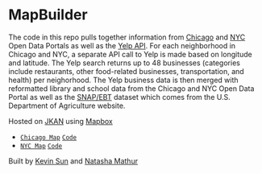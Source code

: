 # MapBuilder

The code in this repo pulls together information from [Chicago](https://data.cityofchicago.org/) and [NYC](https://opendata.cityofnewyork.us/) Open Data Portals as well as the [Yelp API](https://www.yelp.com/developers/documentation/v3). For each neighborhood in Chicago and NYC, a separate API call to Yelp is made based on longitude and latitude. The Yelp search returns up to 48 businesses (categories include restaurants, other food-related businesses, transportation, and health) per neighorhood. The Yelp business data is then merged with reformatted library and school data from the Chicago and NYC Open Data Portal as well as the [SNAP/EBT](https://www.fns.usda.gov/snap/supplemental-nutrition-assistance-program) dataset which comes from the U.S. Department of Agriculture website. 

Hosted on [JKAN](https://sun-kev.github.io/jkan/) using [Mapbox](https://www.mapbox.com/)

- [`Chicago Map`](https://sun-kev.github.io/jkan/chicago_map/) [`Code`](https://github.com/Sun-Kev/jkan/tree/gh-pages/chicago_map)
- [`NYC Map`](https://sun-kev.github.io/jkan/nyc_map/) [`Code`](https://github.com/Sun-Kev/jkan/tree/gh-pages/nyc_map)

Built by [Kevin Sun](https://github.com/Sun-Kev) and [Natasha Mathur](https://github.com/natashamathur)
